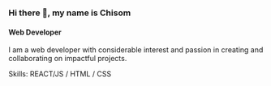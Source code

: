 ### Hi there 👋, my name is Chisom
#### Web Developer
I am a web developer with considerable interest and passion in creating and collaborating on impactful projects.

Skills: REACT/JS / HTML / CSS





